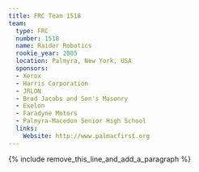 ```yaml
---
title: FRC Team 1518
team:
  type: FRC
  number: 1518
  name: Raider Robotics
  rookie_year: 2005
  location: Palmyra, New York, USA
  sponsors:
  - Xerox
  - Harris Corporation
  - JRLON
  - Brad Jacobs and Son's Masonry
  - Exelon
  - Faradyne Motors
  - Palmyra-Macedon Senior High School
  links:
    Website: http://www.palmacfirst.org
---
```


{% include remove_this_line_and_add_a_paragraph %}